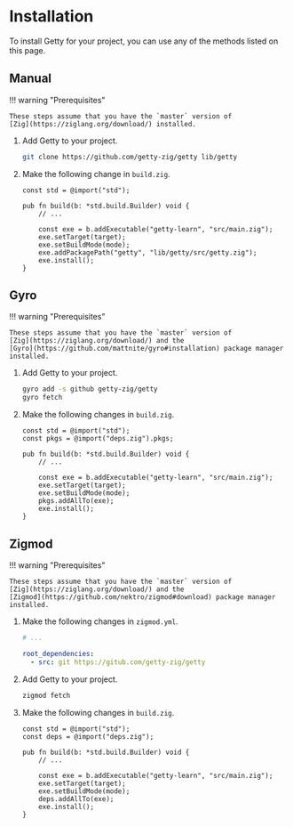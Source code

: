 # Installation

To install Getty for your project, you can use any of the methods listed on
this page.

## Manual

!!! warning "Prerequisites"

    These steps assume that you have the `master` version of
    [Zig](https://ziglang.org/download/) installed.

1. Add Getty to your project.

    ```sh title="Shell session"
    git clone https://github.com/getty-zig/getty lib/getty
    ```

2. Make the following change in `build.zig`.

    ```zig title="<code>build.zig</code>" hl_lines="9"
    const std = @import("std");

    pub fn build(b: *std.build.Builder) void {
        // ...

        const exe = b.addExecutable("getty-learn", "src/main.zig");
        exe.setTarget(target);
        exe.setBuildMode(mode);
        exe.addPackagePath("getty", "lib/getty/src/getty.zig");
        exe.install();
    }
    ```

## Gyro

!!! warning "Prerequisites"

    These steps assume that you have the `master` version of
    [Zig](https://ziglang.org/download/) and the
    [Gyro](https://github.com/mattnite/gyro#installation) package manager
    installed.

1. Add Getty to your project.

    ```sh title="Shell session"
    gyro add -s github getty-zig/getty
    gyro fetch
    ```

2. Make the following changes in `build.zig`.

    ```zig title="<code>build.zig</code>" hl_lines="2 10"
    const std = @import("std");
    const pkgs = @import("deps.zig").pkgs;

    pub fn build(b: *std.build.Builder) void {
        // ...

        const exe = b.addExecutable("getty-learn", "src/main.zig");
        exe.setTarget(target);
        exe.setBuildMode(mode);
        pkgs.addAllTo(exe);
        exe.install();
    }
    ```

## Zigmod

!!! warning "Prerequisites"

    These steps assume that you have the `master` version of
    [Zig](https://ziglang.org/download/) and the
    [Zigmod](https://github.com/nektro/zigmod#download) package manager
    installed.

1. Make the following changes in `zigmod.yml`.

    ```yaml title="<code>zigmod.yml</code>" hl_lines="3 4"
    # ...

    root_dependencies:
      - src: git https://gitub.com/getty-zig/getty
    ```

2. Add Getty to your project.

    ```sh title="Shell session"
    zigmod fetch
    ```

3. Make the following changes in `build.zig`.

    ```zig title="<code>build.zig</code>" hl_lines="2 10"
    const std = @import("std");
    const deps = @import("deps.zig");

    pub fn build(b: *std.build.Builder) void {
        // ...

        const exe = b.addExecutable("getty-learn", "src/main.zig");
        exe.setTarget(target);
        exe.setBuildMode(mode);
        deps.addAllTo(exe);
        exe.install();
    }
    ```
